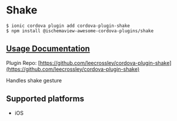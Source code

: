# Shake

```text
$ ionic cordova plugin add cordova-plugin-shake
$ npm install @ischemaview-awesome-cordova-plugins/shake
```

## [Usage Documentation](https://danielsogl.gitbook.io/awesome-cordova-plugins/plugins/shake/)

Plugin Repo: [https://github.com/leecrossley/cordova-plugin-shake](https://github.com/leecrossley/cordova-plugin-shake)

Handles shake gesture

## Supported platforms

* iOS

